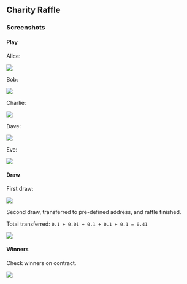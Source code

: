 ## Charity Raffle

### Screenshots

#### Play

Alice:

![](screenshots/alice.png)

Bob:

![](screenshots/bob.png)

Charlie:

![](screenshots/charlie.png)

Dave:

![](screenshots/dave.png)

Eve:

![](screenshots/eve.png)

#### Draw

First draw:

![](screenshots/first-draw.png)

Second draw, transferred to pre-defined address, and raffle finished.

Total transferred: `0.1 + 0.01 + 0.1 + 0.1 + 0.1 = 0.41`

![](screenshots/second-draw.png)

#### Winners

Check winners on contract.

![](screenshots/winners.png)
